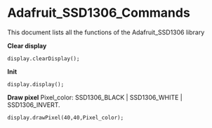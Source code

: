 # Adafruit_SSD1306_Commands
This document lists all the functions of the Adafruit_SSD1306 library

**Clear display**
```
display.clearDisplay();
```
**Init**
```
display.display();
```
**Draw pixel**
Pixel_color: SSD1306_BLACK | SSD1306_WHITE | SSD1306_INVERT.
```
display.drawPixel(40,40,Pixel_color);
```
